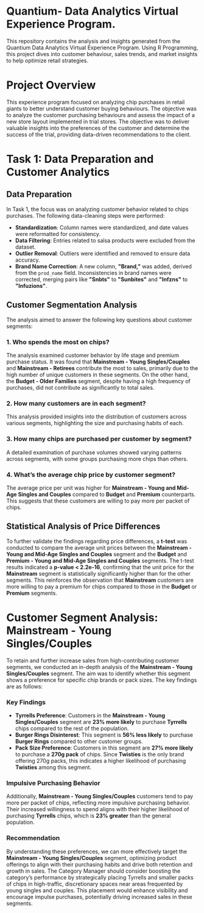 # Quantium- Data Analytics Virtual Experience Program.
This repository contains the analysis and insights generated from the Quantium Data Analytics Virtual Experience Program. Using R Programming, this project dives into customer behaviour, sales trends, and market insights to help optimize retail strategies. 

# Project Overview
This experience program focused on analyzing chip purchases in retail giants to better understand customer buying behaviours. The objective was to analyze the customer purchasing behaviours and assess the impact of a new store layout implemented in trial stores. The objective was to deliver valuable insights into the preferences of the customer and determine the success of the trial, providing data-driven recommendations to the client.

# Task 1: Data Preparation and Customer Analytics

## Data Preparation

In Task 1, the focus was on analyzing customer behavior related to chips purchases. The following data-cleaning steps were performed:

- **Standardization**: Column names were standardized, and date values were reformatted for consistency.
- **Data Filtering**: Entries related to salsa products were excluded from the dataset.
- **Outlier Removal**: Outliers were identified and removed to ensure data accuracy.
- **Brand Name Correction**: A new column, **"Brand,"** was added, derived from the `prod_name` field. Inconsistencies in brand names were corrected, merging pairs like **"Snbts"** to **"Sunbites"** and **"Infzns"** to **"Infuzions"**.

## Customer Segmentation Analysis

The analysis aimed to answer the following key questions about customer segments:

### 1. Who spends the most on chips?

The analysis examined customer behavior by life stage and premium purchase status. It was found that **Mainstream - Young Singles/Couples** and **Mainstream - Retirees** contribute the most to sales, primarily due to the high number of unique customers in these segments. On the other hand, the **Budget - Older Families** segment, despite having a high frequency of purchases, did not contribute as significantly to total sales.

### 2. How many customers are in each segment?

This analysis provided insights into the distribution of customers across various segments, highlighting the size and purchasing habits of each.

### 3. How many chips are purchased per customer by segment?

A detailed examination of purchase volumes showed varying patterns across segments, with some groups purchasing more chips than others.

### 4. What’s the average chip price by customer segment?

The average price per unit was higher for **Mainstream - Young and Mid-Age Singles and Couples** compared to **Budget** and **Premium** counterparts. This suggests that these customers are willing to pay more per packet of chips.

## Statistical Analysis of Price Differences

To further validate the findings regarding price differences, a **t-test** was conducted to compare the average unit prices between the **Mainstream - Young and Mid-Age Singles and Couples** segment and the **Budget** and **Premium - Young and Mid-Age Singles and Couples** segments. The t-test results indicated a **p-value < 2.2e-16**, confirming that the unit price for the **Mainstream** segment is statistically significantly higher than for the other segments. This reinforces the observation that **Mainstream** customers are more willing to pay a premium for chips compared to those in the **Budget** or **Premium** segments.


# Customer Segment Analysis: Mainstream - Young Singles/Couples

To retain and further increase sales from high-contributing customer segments, we conducted an in-depth analysis of the **Mainstream - Young Singles/Couples** segment. The aim was to identify whether this segment shows a preference for specific chip brands or pack sizes. The key findings are as follows:

### Key Findings

- **Tyrrells Preference**: Customers in the **Mainstream - Young Singles/Couples** segment are **23% more likely** to purchase **Tyrrells** chips compared to the rest of the population.
- **Burger Rings Disinterest**: This segment is **56% less likely** to purchase **Burger Rings** compared to other customer groups.
- **Pack Size Preference**: Customers in this segment are **27% more likely** to purchase a **270g pack** of chips. Since **Twisties** is the only brand offering 270g packs, this indicates a higher likelihood of purchasing **Twisties** among this segment.

### Impulsive Purchasing Behavior

Additionally, **Mainstream - Young Singles/Couples** customers tend to pay more per packet of chips, reflecting more impulsive purchasing behavior. Their increased willingness to spend aligns with their higher likelihood of purchasing **Tyrrells** chips, which is **23% greater** than the general population.

### Recommendation

By understanding these preferences, we can more effectively target the **Mainstream - Young Singles/Couples** segment, optimizing product offerings to align with their purchasing habits and drive both retention and growth in sales. The Category Manager should consider boosting the category’s performance by strategically placing Tyrrells and smaller packs of chips in high-traffic, discretionary spaces near areas frequented by young singles and couples. This placement would enhance visibility and encourage impulse purchases, potentially driving increased sales in these segments.

